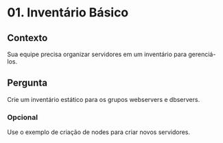 # 01. Inventário Básico

## Contexto
Sua equipe precisa organizar servidores em um inventário para gerenciá-los.

## Pergunta
Crie um inventário estático para os grupos webservers e dbservers.

### Opcional 
Use o exemplo de criação de nodes para criar novos servidores.

